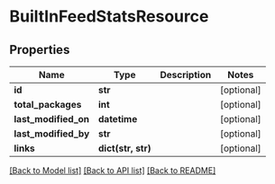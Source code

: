 # BuiltInFeedStatsResource

## Properties
Name | Type | Description | Notes
------------ | ------------- | ------------- | -------------
**id** | **str** |  | [optional] 
**total_packages** | **int** |  | [optional] 
**last_modified_on** | **datetime** |  | [optional] 
**last_modified_by** | **str** |  | [optional] 
**links** | **dict(str, str)** |  | [optional] 

[[Back to Model list]](../README.md#documentation-for-models) [[Back to API list]](../README.md#documentation-for-api-endpoints) [[Back to README]](../README.md)


